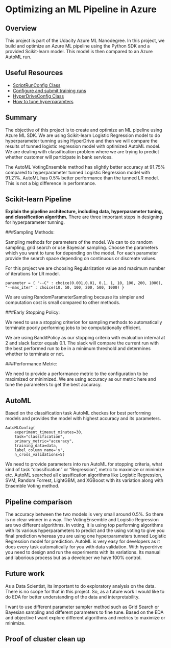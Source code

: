 # Optimizing an ML Pipeline in Azure

## Overview
This project is part of the Udacity Azure ML Nanodegree.
In this project, we build and optimize an Azure ML pipeline using the Python SDK and a provided Scikit-learn model.
This model is then compared to an Azure AutoML run.

## Useful Resources
- [ScriptRunConfig Class](https://docs.microsoft.com/en-us/python/api/azureml-core/azureml.core.scriptrunconfig?view=azure-ml-py)
- [Configure and submit training runs](https://docs.microsoft.com/en-us/azure/machine-learning/how-to-set-up-training-targets)
- [HyperDriveConfig Class](https://docs.microsoft.com/en-us/python/api/azureml-train-core/azureml.train.hyperdrive.hyperdriveconfig?view=azure-ml-py)
- [How to tune hyperparamters](https://docs.microsoft.com/en-us/azure/machine-learning/how-to-tune-hyperparameters)


## Summary
The objective of this project is to create and optimize an ML pipeline using Azure ML SDK. We are using Scikit-learn Logistic Regression model to do hyperparameter tunning using HyperDrive and then we will compare the results of tunned logistic regression model with optimized AutoML model. We are dealing with classification problem where we are trying to predict whether customer will participate in bank services.

The AutoML VotingEnsemble method has slightly better accuracy at 91.75% compared to hyperparameter tunned Logistic Regression model with 91.21%. AutoML has 0.5% better performance than the tunned LR model. This is not a big difference in performance.

## Scikit-learn Pipeline
**Explain the pipeline architecture, including data, hyperparameter tuning, and classification algorithm.**
There are three important steps in designing for hyperparameter tunning. 

###Sampling Methods:

Sampling methods for parameters of the model. We can to do random sampling, grid search or use Bayesian sampling. Choose the parameters which you want to tune for depending on the model. For each parameter provide the search space depending on continuous or discreate values.

For this project we are choosing Regularization value and maximum number of iterations for LR model. 
```
parameter = { "--C" : choice(0.001,0.01, 0.1, 1, 10, 100, 200, 1000), "--max_iter" : choice(10, 50, 100, 200, 500, 1000) }
```
We are using RandomParameterSampling because its simpler and computation cost is small compared to other methods.

###Early Stopping Policy:

We need to use a stopping criterion for sampling methods to automatically terminate poorly performing jobs to be computationally efficient.

We are using BanditPolicy as our stopping criteria with evaluation interval at 2 and slack factor equals 0.1. The slack will compare the current run with the best performed run to be in a minimum threshold and determines whether to terminate or not.

###Performance Metric:

We need to provide a performance metric to the configuration to be maximized or minimized. We are using accuracy as our metric here and tune the parameters to get the best accuracy.


## AutoML
Based on the classification task AutoML checkes for best performing models and provides the model with highest accuracy and its parameters.  
```
AutoMLConfig(
    experiment_timeout_minutes=30,
    task="classification",
    primary_metric="accuracy",
    training_data=data,
    label_column_name='y',
    n_cross_validations=5)
```

We need to provide parameters into run AutoML for stopping criteria, what kind of task “classification” or “Regression”, metric to maximize or minimize etc. AutoML searched all classification algorithms like Logistic Regression, SVM, Random Forrest, LightGBM, and XGBoost with its variation along with Ensemble Voting method.


## Pipeline comparison
The accuracy between the two models is very small around 0.5%. So there is no clear winner in a way. The VotingEnsemble and Logistic Regression are two different algorithms. In voting, it is using top performing algorithms with its various hyperparameters to predict and the using voting to give you final prediction whereas you are using one hyperparameters tunned Logistic Regression model for prediction. AutoML is very easy for developers as it does every task automatically for you with data validation. With hyperdrive you need to design and run the experiments with its variations. Its manual and laborious process but as a developer we have 100% control. 

## Future work
As a Data Scientist, its important to do exploratory analysis on the data. There is no scope for that in this project. So, as a future work I would like to do EDA for better understanding of the data and interpretability. 

I want to use different parameter sampler method such as Grid Search or Bayesian sampling and different parameters to fine tune. Based on the EDA and objective I want explore different algorithms and metrics to maximize or minimize. 

## Proof of cluster clean up

